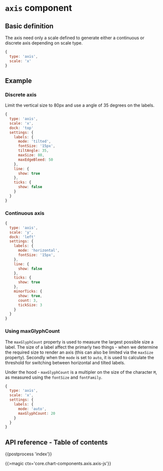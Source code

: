 # `axis` component

## Basic definition

The axis need only a scale defined to generate either a continuous or discrete axis depending on scale type.

```js
{
  type: 'axis',
  scale: 'x'
}
```

## Example

### Discrete axis

Limit the vertical size to 80px and use a angle of 35 degrees on the labels.

```js
{
  type: 'axis',
  scale: 'x',
  dock: 'top'
  settings: {
    labels: {
      mode: 'tilted',
      fontSize: '15px',
      tiltAngle: 35,
      maxSize: 80,
      maxEdgeBleed: 50
    },
    line: {
      show: true
    },
    ticks: {
      show: false
    }
  }
}
```

### Continuous axis

```js
{
  type: 'axis',
  scale: 'y',
  dock: 'left'
  settings: {
    labels: {
      mode: 'horizontal',
      fontSize: '15px',
    },
    line: {
      show: false
    },
    ticks: {
      show: true
    },
    minorTicks: {
      show: true,
      count: 3,
      tickSize: 3
    }
  }
}
```

### Using maxGlyphCount

The `maxGlyphCount` property is used to measure the largest possible size a label. The size of a label affect the primarly two things - when we determine the required size to render an axis (this can also be limited via the `maxSize` property). Secondly when the `mode` is set to `auto`, it is used to calculate the threshold for switching between horizontal and tilted labels.

Under the hood - `maxGlyphCount` is a multipler on the size of the character `M`, as measured using the `fontSize` and `fontFamily`.

```js
{
  type: 'axis',
  scale: 'x',
  settings: {
    labels: {
      mode: 'auto',
      maxGlyphCount: 20
    }
  }
}
```

## API reference - Table of contents

{{postprocess 'index'}}

{{>magic ctx='core.chart-components.axis.axis-js'}}
